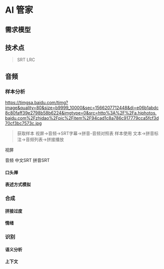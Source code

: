 # AI 管家
## 需求模型



## 技术点
> SRT LRC
 
## 
## 音频
### 样本分析
https://timgsa.baidu.com/timg?image&quality=80&size=b9999_10000&sec=1566207712448&di=e06b1abdc8c80faff39e2798b58b6224&imgtype=0&src=http%3A%2F%2Fa.hiphotos.baidu.com%2Fzhidao%2Fpic%2Fitem%2F94cad1c8a786c917779cca5fcf3d70cf3bc7573c.jpg
> 获取样本 视屏->音频->SRT字幕->拼音-音频对照表
> 样本使用 文本->拼音标注->音频列表->拼接播放

视屏

音频
中文SRT
拼音SRT

#### 口头禅
#### 表述方式模拟

### 合成
#### 
#### 
#### 拼接过度
#### 情绪

### 识别
#### 语义分析
#### 上下文
#### 